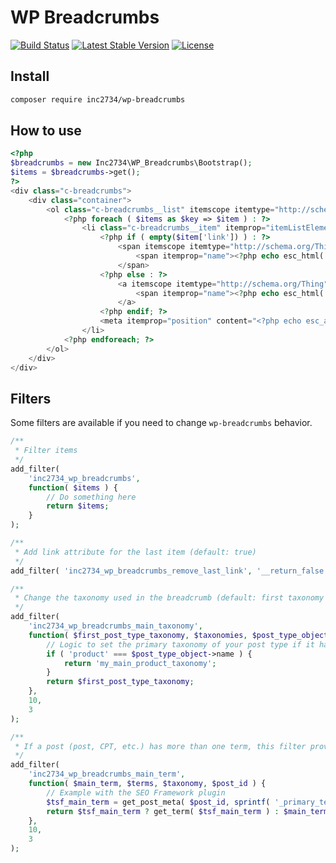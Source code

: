 # WP Breadcrumbs

[![Build Status](https://travis-ci.org/inc2734/wp-breadcrumbs.svg?branch=master)](https://travis-ci.org/inc2734/wp-breadcrumbs)
[![Latest Stable Version](https://poser.pugx.org/inc2734/wp-breadcrumbs/v/stable)](https://packagist.org/packages/inc2734/wp-breadcrumbs)
[![License](https://poser.pugx.org/inc2734/wp-breadcrumbs/license)](https://packagist.org/packages/inc2734/wp-breadcrumbs)

## Install

```bash
composer require inc2734/wp-breadcrumbs
```

## How to use

```php
<?php
$breadcrumbs = new Inc2734\WP_Breadcrumbs\Bootstrap();
$items = $breadcrumbs->get();
?>
<div class="c-breadcrumbs">
	<div class="container">
		<ol class="c-breadcrumbs__list" itemscope itemtype="http://schema.org/BreadcrumbList">
			<?php foreach ( $items as $key => $item ) : ?>
				<li class="c-breadcrumbs__item" itemprop="itemListElement" itemscope itemtype="http://schema.org/ListItem">
					<?php if ( empty($item['link']) ) : ?>
						<span itemscope itemtype="http://schema.org/Thing" itemprop="item">
							<span itemprop="name"><?php echo esc_html( $item['title'] ); ?></span>
						</span>
					<?php else : ?>
						<a itemscope itemtype="http://schema.org/Thing" itemprop="item" href="<?php echo esc_url( $item['link'] ); ?>">
							<span itemprop="name"><?php echo esc_html( $item['title'] ); ?></span>
						</a>
					<?php endif; ?>
					<meta itemprop="position" content="<?php echo esc_attr( $key + 1 ); ?>" />
				</li>
			<?php endforeach; ?>
		</ol>
	</div>
</div>
```

## Filters

Some filters are available if you need to change `wp-breadcrumbs` behavior.

```php
/**
 * Filter items
 */
add_filter(
	'inc2734_wp_breadcrumbs',
	function( $items ) {
		// Do something here
		return $items;
	}
);
```

```php
/**
 * Add link attribute for the last item (default: true)
 */
add_filter( 'inc2734_wp_breadcrumbs_remove_last_link', '__return_false' );
```

```php
/**
 * Change the taxonomy used in the breadcrumb (default: first taxonomy attached)
 */
add_filter(
	'inc2734_wp_breadcrumbs_main_taxonomy',
	function( $first_post_type_taxonomy, $taxonomies, $post_type_object ) {
		// Logic to set the primary taxonomy of your post type if it has multiple ones
		if ( 'product' === $post_type_object->name ) {
			return 'my_main_product_taxonomy';
		}
		return $first_post_type_taxonomy;
	},
	10,
	3
);
```

```php
/**
 * If a post (post, CPT, etc.) has more than one term, this filter provides a way to set the main term
 */
add_filter(
	'inc2734_wp_breadcrumbs_main_term',
	function( $main_term, $terms, $taxonomy, $post_id ) {
		// Example with the SEO Framework plugin
		$tsf_main_term = get_post_meta( $post_id, sprintf( '_primary_term_%s', $taxonomy ), true );
		return $tsf_main_term ? get_term( $tsf_main_term ) : $main_term;
	},
	10,
	3
);
```
